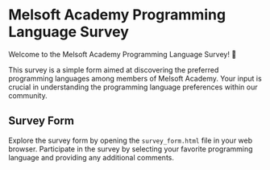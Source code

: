 # Melsoft Academy Programming Language Survey

Welcome to the Melsoft Academy Programming Language Survey! 🚀

This survey is a simple form aimed at discovering the preferred programming languages among members of Melsoft Academy. Your input is crucial in understanding the programming language preferences within our community.

## Survey Form

Explore the survey form by opening the `survey_form.html` file in your web browser. Participate in the survey by selecting your favorite programming language and providing any additional comments.

